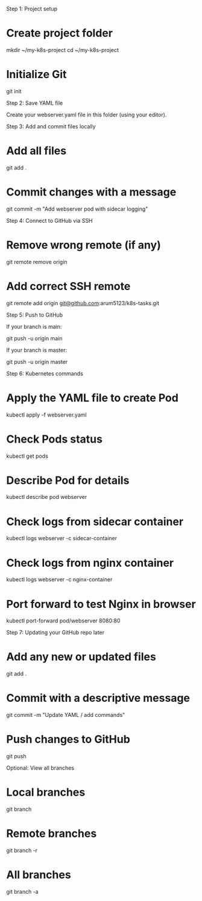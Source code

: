 Step 1: Project setup
# Create project folder
mkdir ~/my-k8s-project
cd ~/my-k8s-project

# Initialize Git
git init

Step 2: Save YAML file

Create your webserver.yaml file in this folder (using your editor).

Step 3: Add and commit files locally
# Add all files
git add .

# Commit changes with a message
git commit -m "Add webserver pod with sidecar logging"

Step 4: Connect to GitHub via SSH
# Remove wrong remote (if any)
git remote remove origin

# Add correct SSH remote
git remote add origin git@github.com:arum5123/k8s-tasks.git

Step 5: Push to GitHub

If your branch is main:

git push -u origin main


If your branch is master:

git push -u origin master

Step 6: Kubernetes commands
# Apply the YAML file to create Pod
kubectl apply -f webserver.yaml

# Check Pods status
kubectl get pods

# Describe Pod for details
kubectl describe pod webserver

# Check logs from sidecar container
kubectl logs webserver -c sidecar-container

# Check logs from nginx container
kubectl logs webserver -c nginx-container

# Port forward to test Nginx in browser
kubectl port-forward pod/webserver 8080:80

Step 7: Updating your GitHub repo later
# Add any new or updated files
git add .

# Commit with a descriptive message
git commit -m "Update YAML / add commands"

# Push changes to GitHub
git push

Optional: View all branches
# Local branches
git branch

# Remote branches
git branch -r

# All branches
git branch -a

